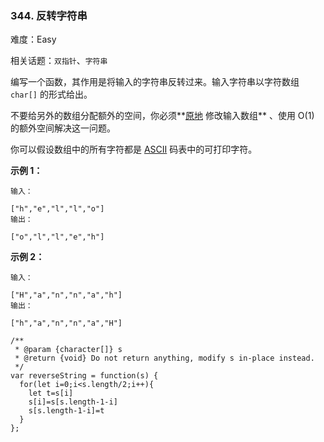 ### 344. 反转字符串

难度：Easy

相关话题：`双指针`、`字符串`

编写一个函数，其作用是将输入的字符串反转过来。输入字符串以字符数组  `char[]`  的形式给出。



不要给另外的数组分配额外的空间，你必须**[原地](https://baike.baidu.com/item/原地算法)
修改输入数组** 、使用 O(1) 的额外空间解决这一问题。



你可以假设数组中的所有字符都是 [ASCII](https://baike.baidu.com/item/ASCII)
 码表中的可打印字符。







**示例 1：** 



```
输入：

["h","e","l","l","o"]
输出：

["o","l","l","e","h"]
```


**示例 2：** 



```
输入：

["H","a","n","n","a","h"]
输出：

["h","a","n","n","a","H"]
```

```
/**
 * @param {character[]} s
 * @return {void} Do not return anything, modify s in-place instead.
 */
var reverseString = function(s) {
  for(let i=0;i<s.length/2;i++){
    let t=s[i]
    s[i]=s[s.length-1-i]
    s[s.length-1-i]=t
  }
};
```

